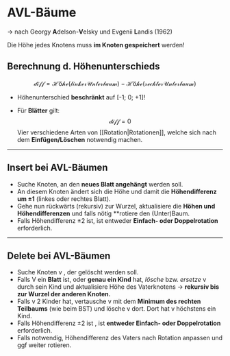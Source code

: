 # AVL-Bäume
-> nach  Georgy **A**delson-**V**elsky und Evgenii **L**andis (1962)

Die Höhe jedes Knotens muss **im Knoten gespeichert** werden!

## Berechnung d. Höhenunterschieds

$$\mathcal{diff = Höhe(linker Unterbaum) - Höhe(rechterUnterbaum)}$$


- Höhenunterschied **beschränkt** auf [-1; 0; +1]!

- Für **Blätter** gilt: $$\mathcal{diff = 0}$$
Vier verschiedene Arten von [[Rotation|Rotationen]], welche sich nach dem **Einfügen/Löschen** notwendig machen.

------------

## Insert bei AVL-Bäumen

- Suche Knoten, an den **neues Blatt angehängt** werden soll.
- An diesem Knoten ändert sich die Höhe und damit die **Höhendifferenz um ±1** (linkes oder rechtes Blatt).
- Gehe nun rückwärts (rekursiv) zur Wurzel, aktualisiere die **Höhen und Höhendifferenzen** und falls nötig **rotiere den (Unter)Baum.
- Falls Höhendifferenz ±2 ist, ist entweder **Einfach- oder Doppelrotation** erforderlich.


-----------------------------

## Delete bei AVL-Bäumen

- Suche Knoten v , der gelöscht werden soll.
- Falls V ein **Blatt** ist, oder **genau ein Kind** hat, _lösche_ bzw. _ersetze_ v durch sein Kind und aktualisiere Höhe des Vaterknotens -> **rekursiv bis zur Wurzel der anderen Knoten.**
- Falls v 2 Kinder hat, vertausche v mit dem **Minimum des rechten Teilbaums** (wie beim BST) und lösche v dort. Dort hat v höchstens ein Kind.
- Falls Höhendifferenz ±2 ist , ist **entweder Einfach- oder Doppelrotation** erforderlich.
- Falls notwendig, Höhendifferenz des Vaters nach Rotation anpassen und ggf weiter rotieren.

